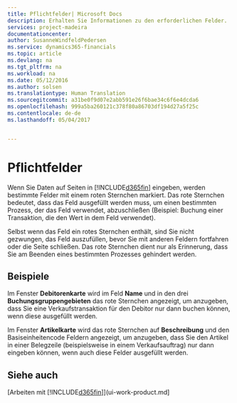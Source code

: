 ```yaml
---
title: Pflichtfelder| Microsoft Docs
description: Erhalten Sie Informationen zu den erforderlichen Felder.
services: project-madeira
documentationcenter: 
author: SusanneWindfeldPedersen
ms.service: dynamics365-financials
ms.topic: article
ms.devlang: na
ms.tgt_pltfrm: na
ms.workload: na
ms.date: 05/12/2016
ms.author: solsen
ms.translationtype: Human Translation
ms.sourcegitcommit: a31be0f9d07e2abb591e26f6bae34c6f6e4dcda6
ms.openlocfilehash: 999a5ba260121c378f80a86703df194d27a5f25c
ms.contentlocale: de-de
ms.lasthandoff: 05/04/2017


---
```

# <a name="mandatory-fields"></a>Pflichtfelder
Wenn Sie Daten auf Seiten in  [!INCLUDE[d365fin](includes/d365fin_md.md)] eingeben, werden bestimmte Felder mit einem roten Sternchen markiert. Das rote Sternchen bedeutet, dass das Feld ausgefüllt werden muss, um einen bestimmten Prozess, der das Feld verwendet, abzuschließen (Beispiel: Buchung einer Transaktion, die den Wert in dem Feld verwendet).

Selbst wenn das Feld ein rotes Sternchen enthält, sind Sie nicht gezwungen, das Feld auszufüllen, bevor Sie mit anderen Feldern fortfahren oder die Seite schließen. Das rote Sternchen dient nur als Erinnerung, dass Sie am Beenden eines bestimmten Prozesses gehindert werden.

## <a name="examples"></a>Beispiele
Im Fenster **Debitorenkarte** wird im Feld **Name** und in den drei **Buchungsgruppengebieten** das rote Sternchen angezeigt, um anzugeben, dass Sie eine Verkaufstransaktion für den Debitor nur dann buchen können, wenn diese ausgefüllt werden.

Im Fenster **Artikelkarte** wird das rote Sternchen auf **Beschreibung** und den Basiseinheitencode Feldern angezeigt, um anzugeben, dass Sie den Artikel in einer Belegzeile (beispielsweise in einem Verkaufsauftrag) nur dann eingeben können, wenn auch diese Felder ausgefüllt werden.

## <a name="see-also"></a>Siehe auch
[Arbeiten mit [!INCLUDE[d365fin](includes/d365fin_md.md)]](ui-work-product.md]


